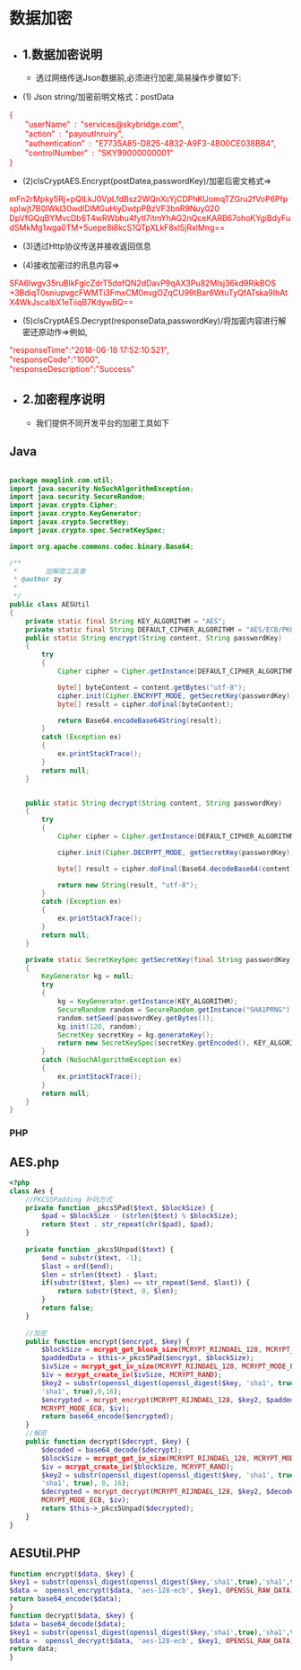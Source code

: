 # 数据加密

- ## 1.数据加密说明 ##

  - 透过网络传送Json数据前,必须进行加密,简易操作步骤如下:
- (1) Json string/加密前明文格式：postData

<font color=red>
{<br>
  &ensp;&ensp;&ensp;&ensp;"userName"&ensp;:&ensp;"services@skybridge.com",<br>
  &ensp;&ensp;&ensp;&ensp;"action"&ensp;:&ensp;"payoutInruiry",<br>
  &ensp;&ensp;&ensp;&ensp;"authentication"&ensp;:&ensp;"E7735A85-D825-4832-A9F3-4B00CE038BB4",<br>
  &ensp;&ensp;&ensp;&ensp;"controlNumber"&ensp;:&ensp;"SKY99000000001"<br>
  }
</font>

- (2)clsCryptAES.Encrypt(postDatea,passwordKey)/加密后密文格式=>
<font color=red>

mFn2rMpky5Rj+pQILkJ0VpLfdBsz2WQnXcYjCDPhKUomqTZGru2fVoP6PfpspIwjt7B0lWkl30wdlDlMGuHiyDwtpPBzVF3bnR9Nuy020<br>
DpVfGQqBYMvcDb6T4wRWbhu4fytl7itmYhAG2nQceKARB67ohoKYgiBdyFudSMkMg1wga0TM+5uepe8i8kcS1QTpXLkF8xlSjRxlMng==
</font>

- (3)透过Http协议传送并接收返回信息

- (4)接收加密过的讯息内容=>
<font color=red>

SFA6Iwgv35ruBIkFglcZdrT5dofQN2dDavP9qAX3Pu82Mlsj36kd9RikBOS<br>+3BdiqT0sniupvgcFWMTi3FmxCM0nvgOZqCU99tBar6WtuTyQfATska9IhAtX4WkJscaIbX1eTiiqB7KdywBQ==
</font>

- (5)clsCryptAES.Decrypt(responseData,passwordKey)/将加密内容进行解密还原动作=>例如,
<font color=red>

"responseTime":"2018-06-18 17:52:10.521",<br>
"responseCode":"1000",<br>
"responseDescription":"Success"
</font>

- ## 2.加密程序说明 ##

  - 我们提供不同开发平台的加密工具如下

## Java

```java

package meaglink.com.util;
import java.security.NoSuchAlgorithmException;
import java.security.SecureRandom;
import javax.crypto.Cipher;
import javax.crypto.KeyGenerator;
import javax.crypto.SecretKey;
import javax.crypto.spec.SecretKeySpec;

import org.apache.commons.codec.binary.Base64;

/**
 *       加解密工具类
 * @author zy
 *
 */
public class AESUtil
{
	private static final String KEY_ALGORITHM = "AES";
	private static final String DEFAULT_CIPHER_ALGORITHM = "AES/ECB/PKCS5Padding";
	public static String encrypt(String content, String passwordKey)
	{
		try
		{
			Cipher cipher = Cipher.getInstance(DEFAULT_CIPHER_ALGORITHM);

			byte[] byteContent = content.getBytes("utf-8");
			cipher.init(Cipher.ENCRYPT_MODE, getSecretKey(passwordKey));
			byte[] result = cipher.doFinal(byteContent);

			return Base64.encodeBase64String(result);
		}
		catch (Exception ex)
		{
			ex.printStackTrace();
		}
		return null;
	}


	public static String decrypt(String content, String passwordKey)
	{
		try
		{
			Cipher cipher = Cipher.getInstance(DEFAULT_CIPHER_ALGORITHM);

			cipher.init(Cipher.DECRYPT_MODE, getSecretKey(passwordKey));

			byte[] result = cipher.doFinal(Base64.decodeBase64(content));

			return new String(result, "utf-8");
		}
		catch (Exception ex)
		{
			ex.printStackTrace();
		}
		return null;
	}

	private static SecretKeySpec getSecretKey(final String passwordKey)
	{
		KeyGenerator kg = null;
		try
		{
			kg = KeyGenerator.getInstance(KEY_ALGORITHM);
			SecureRandom random = SecureRandom.getInstance("SHA1PRNG");
			random.setSeed(passwordKey.getBytes());
			kg.init(128, random);
			SecretKey secretKey = kg.generateKey();
			return new SecretKeySpec(secretKey.getEncoded(), KEY_ALGORITHM);
		}
		catch (NoSuchAlgorithmException ex)
		{
			ex.printStackTrace();
		}
		return null;
	}
}

```

### PHP
## AES.php
```PHP
<?php 
class Aes {
    //PKCS5Padding 补码方式
    private function _pkcs5Pad($text, $blockSize) {
        $pad = $blockSize - (strlen($text) % $blockSize);
        return $text . str_repeat(chr($pad), $pad);
    }
    
    private function _pkcs5Unpad($text) {
        $end = substr($text, -1);
        $last = ord($end);
        $len = strlen($text) - $last;
        if(substr($text, $len) == str_repeat($end, $last)) {
            return substr($text, 0, $len);
        }
        return false;
    }
    
    //加密
    public function encrypt($encrypt, $key) {
        $blockSize = mcrypt_get_block_size(MCRYPT_RIJNDAEL_128, MCRYPT_MODE_ECB);
        $paddedData = $this->_pkcs5Pad($encrypt, $blockSize);
        $ivSize = mcrypt_get_iv_size(MCRYPT_RIJNDAEL_128, MCRYPT_MODE_ECB);
        $iv = mcrypt_create_iv($ivSize, MCRYPT_RAND);
        $key2 = substr(openssl_digest(openssl_digest($key, 'sha1', true), 
        'sha1', true),0,16);
        $encrypted = mcrypt_encrypt(MCRYPT_RIJNDAEL_128, $key2, $paddedData, 
        MCRYPT_MODE_ECB, $iv);
        return base64_encode($encrypted);
    }
    //解密
    public function decrypt($decrypt, $key) {
        $decoded = base64_decode($decrypt);
        $blockSize = mcrypt_get_iv_size(MCRYPT_RIJNDAEL_128, MCRYPT_MODE_ECB);
        $iv = mcrypt_create_iv($blockSize, MCRYPT_RAND);
        $key2 = substr(openssl_digest(openssl_digest($key, 'sha1', true), 
        'sha1', true), 0, 16);
        $decrypted = mcrypt_decrypt(MCRYPT_RIJNDAEL_128, $key2, $decoded, 
        MCRYPT_MODE_ECB, $iv);
        return $this->_pkcs5Unpad($decrypted);
    }
}
```

## AESUtil.PHP

```PHP
function encrypt($data, $key) {
$key1 = substr(openssl_digest(openssl_digest($key,'sha1',true),'sha1',true),0,16);
$data =  openssl_encrypt($data, 'aes-128-ecb', $key1, OPENSSL_RAW_DATA);
return base64_encode($data);
}
function decrypt($data, $key) {
$data = base64_decode($data);
$key1 = substr(openssl_digest(openssl_digest($key,'sha1',true),'sha1',true),0,16);
$data =  openssl_decrypt($data, 'aes-128-ecb', $key1, OPENSSL_RAW_DATA);
return data;
}
```
